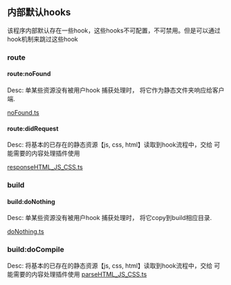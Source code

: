 ## 内部默认hooks
 
  该程序内部默认存在一些hook，这些hooks不可配置，不可禁用。但是可以通过hook机制来跳过这些hook

### route

#### route:noFound

Desc: 单某些资源没有被用户hook 捕获处理时， 将它作为静态文件夹响应给客户端. 

[noFound.ts](../src/plugin/default-plugin/route/noFound.ts)

#### route:didRequest

Desc: 将基本的已存在的静态资源【js, css, html】读取到hook流程中，交给 可能需要的内容处理插件使用

[responseHTML_JS_CSS.ts](../src/plugin/default-plugin/route/noFouresponseHTML_JS_CSSnd.ts)

### build

#### build:doNothing

Desc: 单某些资源没有被用户hook 捕获处理时， 将它copy到build相应目录.

[doNothing.ts](../src/plugin/default-plugin/build/doNothing.ts)

### build:doCompile

Desc: 将基本的已存在的静态资源【js, css, html】读取到hook流程中，交给 可能需要的内容处理插件使用
[parseHTML_JS_CSS.ts](src/plugin/default-plugin/build/parseHTML_JS_CSS.ts)
